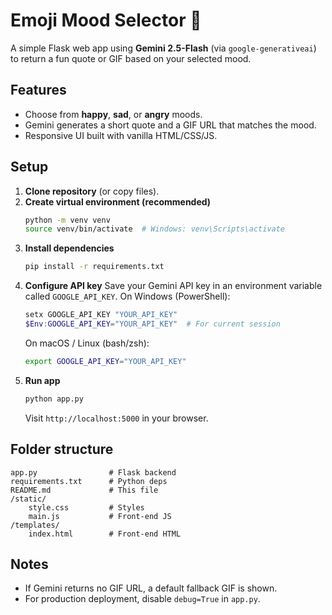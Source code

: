 # Emoji Mood Selector 🎉

A simple Flask web app using **Gemini 2.5-Flash** (via `google-generativeai`) to return a fun quote or GIF based on your selected mood.

## Features
* Choose from **happy**, **sad**, or **angry** moods.
* Gemini generates a short quote and a GIF URL that matches the mood.
* Responsive UI built with vanilla HTML/CSS/JS.

## Setup
1. **Clone repository** (or copy files).
2. **Create virtual environment (recommended)**
   ```bash
   python -m venv venv
   source venv/bin/activate  # Windows: venv\Scripts\activate
   ```
3. **Install dependencies**
   ```bash
   pip install -r requirements.txt
   ```
4. **Configure API key**
   Save your Gemini API key in an environment variable called `GOOGLE_API_KEY`.
   On Windows (PowerShell):
   ```powershell
   setx GOOGLE_API_KEY "YOUR_API_KEY"
   $Env:GOOGLE_API_KEY="YOUR_API_KEY"  # For current session
   ```
   On macOS / Linux (bash/zsh):
   ```bash
   export GOOGLE_API_KEY="YOUR_API_KEY"
   ```
5. **Run app**
   ```bash
   python app.py
   ```
   Visit `http://localhost:5000` in your browser.

## Folder structure
```
app.py                # Flask backend
requirements.txt      # Python deps
README.md             # This file
/static/
    style.css         # Styles
    main.js           # Front-end JS
/templates/
    index.html        # Front-end HTML
```

## Notes
* If Gemini returns no GIF URL, a default fallback GIF is shown.
* For production deployment, disable `debug=True` in `app.py`.
